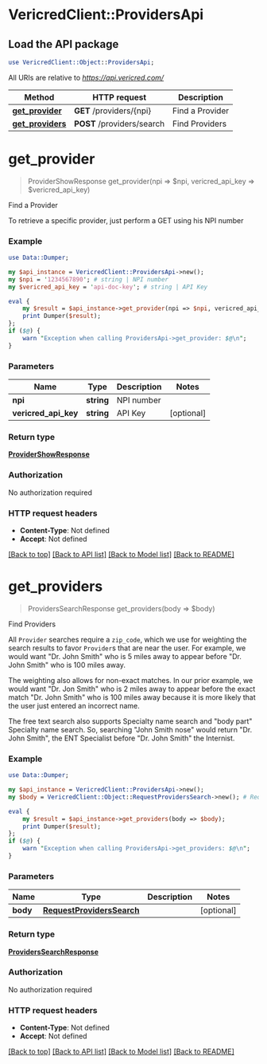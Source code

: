 # VericredClient::ProvidersApi

## Load the API package
```perl
use VericredClient::Object::ProvidersApi;
```

All URIs are relative to *https://api.vericred.com/*

Method | HTTP request | Description
------------- | ------------- | -------------
[**get_provider**](ProvidersApi.md#get_provider) | **GET** /providers/{npi} | Find a Provider
[**get_providers**](ProvidersApi.md#get_providers) | **POST** /providers/search | Find Providers


# **get_provider**
> ProviderShowResponse get_provider(npi => $npi, vericred_api_key => $vericred_api_key)

Find a Provider

To retrieve a specific provider, just perform a GET using his NPI number

### Example 
```perl
use Data::Dumper;

my $api_instance = VericredClient::ProvidersApi->new();
my $npi = '1234567890'; # string | NPI number
my $vericred_api_key = 'api-doc-key'; # string | API Key

eval { 
    my $result = $api_instance->get_provider(npi => $npi, vericred_api_key => $vericred_api_key);
    print Dumper($result);
};
if ($@) {
    warn "Exception when calling ProvidersApi->get_provider: $@\n";
}
```

### Parameters

Name | Type | Description  | Notes
------------- | ------------- | ------------- | -------------
 **npi** | **string**| NPI number | 
 **vericred_api_key** | **string**| API Key | [optional] 

### Return type

[**ProviderShowResponse**](ProviderShowResponse.md)

### Authorization

No authorization required

### HTTP request headers

 - **Content-Type**: Not defined
 - **Accept**: Not defined

[[Back to top]](#) [[Back to API list]](../README.md#documentation-for-api-endpoints) [[Back to Model list]](../README.md#documentation-for-models) [[Back to README]](../README.md)

# **get_providers**
> ProvidersSearchResponse get_providers(body => $body)

Find Providers

All `Provider` searches require a `zip_code`, which we use for weighting
the search results to favor `Provider`s that are near the user.  For example,
we would want "Dr. John Smith" who is 5 miles away to appear before
"Dr. John Smith" who is 100 miles away.

The weighting also allows for non-exact matches.  In our prior example, we
would want "Dr. Jon Smith" who is 2 miles away to appear before the exact
match "Dr. John Smith" who is 100 miles away because it is more likely that
the user just entered an incorrect name.

The free text search also supports Specialty name search and "body part"
Specialty name search.  So, searching "John Smith nose" would return
"Dr. John Smith", the ENT Specialist before "Dr. John Smith" the Internist.


### Example 
```perl
use Data::Dumper;

my $api_instance = VericredClient::ProvidersApi->new();
my $body = VericredClient::Object::RequestProvidersSearch->new(); # RequestProvidersSearch | 

eval { 
    my $result = $api_instance->get_providers(body => $body);
    print Dumper($result);
};
if ($@) {
    warn "Exception when calling ProvidersApi->get_providers: $@\n";
}
```

### Parameters

Name | Type | Description  | Notes
------------- | ------------- | ------------- | -------------
 **body** | [**RequestProvidersSearch**](RequestProvidersSearch.md)|  | [optional] 

### Return type

[**ProvidersSearchResponse**](ProvidersSearchResponse.md)

### Authorization

No authorization required

### HTTP request headers

 - **Content-Type**: Not defined
 - **Accept**: Not defined

[[Back to top]](#) [[Back to API list]](../README.md#documentation-for-api-endpoints) [[Back to Model list]](../README.md#documentation-for-models) [[Back to README]](../README.md)

